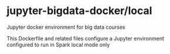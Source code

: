# jupyter-bigdata-docker/local

Jupyter docker environment for big data courses

This Dockerfile and related files configure a Jupyter environment configured to run in Spark local mode only
